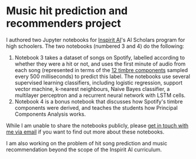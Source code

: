 # Music hit prediction and recommenders project

I authored two Jupyter notebooks for <a href='https://www.inspiritai.com/'>Inspirit AI</a>'s AI Scholars program for high schoolers. The two notebooks (numbered 3 and 4) do the following:

1. Notebook 3 takes a dataset of songs on Spotify, labelled according to whether they were a hit or not, and uses the first minute of audio from each song (represented in terms of the <a href='https://developer.spotify.com/documentation/web-api/reference/#/operations/get-audio-analysis'>12 timbre components</a> sampled every 500 milliseconds) to predict this label. The notebooks use several supervised learning classifiers, including logistic regression, support vector machine, k-nearest neighbours, Naive Bayes classifier, a multilayer perceptron and a recurrent neural network with LSTM cells.
2. Notebook 4 is a bonus notebook that discusses how Spotify's timbre components were derived, and teaches the students how Principal Components Analysis works.

While I am unable to share the notebooks publicly, please <a href="mailto:aditya.chander@yale.edu">get in touch with me via email</a> if you want to find out more about these notebooks. 

I am also working on the problem of hit song prediction and music recommendation beyond the scope of the Inspirit AI curriculum. 
